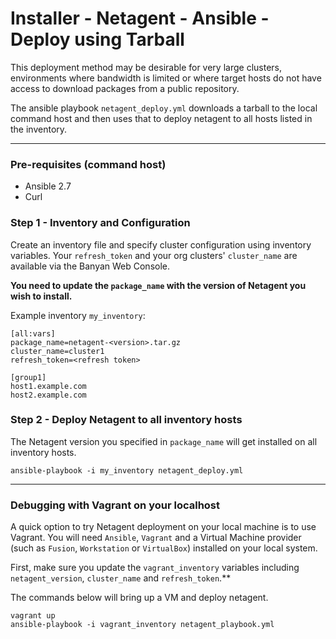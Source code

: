 # Installer - Netagent - Ansible - Deploy using Tarball

This deployment method may be desirable for very large clusters, environments where bandwidth is limited or where target 
hosts do not have access to download packages from a public repository.

The ansible playbook `netagent_deploy.yml` downloads a tarball to the local command host and then uses that to deploy netagent to all hosts 
listed in the inventory. 

---

### Pre-requisites (command host)

* Ansible 2.7
* Curl 


### Step 1 - Inventory and Configuration

Create an inventory file and specify cluster configuration using inventory variables. Your `refresh_token` and your org clusters' `cluster_name` are available via the Banyan Web Console. 

**You need to update the `package_name` with the version of Netagent you wish to install.**

Example inventory `my_inventory`:
```
[all:vars]
package_name=netagent-<version>.tar.gz
cluster_name=cluster1
refresh_token=<refresh token>

[group1]
host1.example.com
host2.example.com
```

### Step 2 - Deploy Netagent to all inventory hosts

The Netagent version you specified in `package_name` will get installed on all inventory hosts.

```
ansible-playbook -i my_inventory netagent_deploy.yml
```

---

### Debugging with Vagrant on your localhost

A quick option to try Netagent deployment on your local machine is to use Vagrant. You will need `Ansible`, `Vagrant` and a Virtual Machine provider (such as `Fusion`, `Workstation` or `VirtualBox`) installed on your local system.

First, make sure you update the `vagrant_inventory` variables including `netagent_version`, `cluster_name` and `refresh_token`.**

The commands below will bring up a VM and deploy netagent. 

```
vagrant up
ansible-playbook -i vagrant_inventory netagent_playbook.yml
```
  


